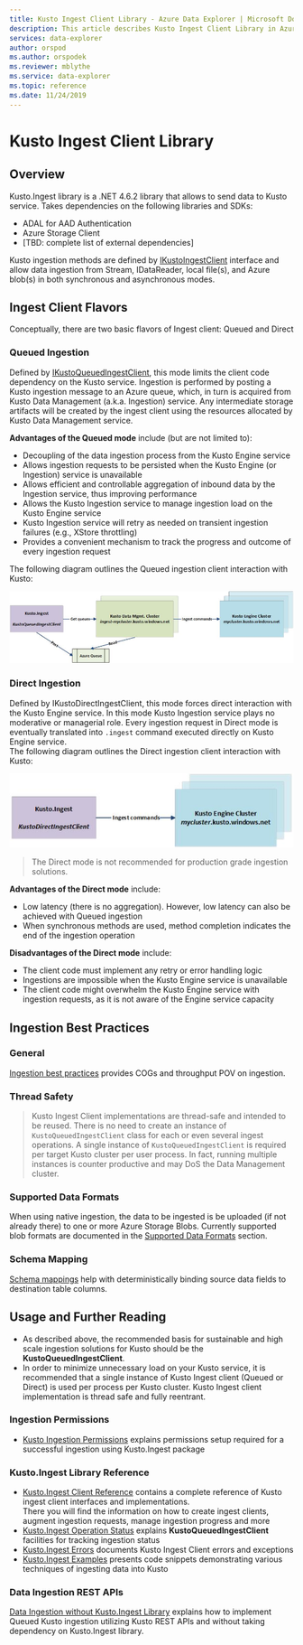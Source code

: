 ```yaml
---
title: Kusto Ingest Client Library - Azure Data Explorer | Microsoft Docs
description: This article describes Kusto Ingest Client Library in Azure Data Explorer.
services: data-explorer
author: orspod
ms.author: orspodek
ms.reviewer: mblythe
ms.service: data-explorer
ms.topic: reference
ms.date: 11/24/2019
---
```

# Kusto Ingest Client Library

## Overview
Kusto.Ingest library is a .NET 4.6.2 library that allows to send data to Kusto service.
Takes dependencies on the following libraries and SDKs:
* ADAL for AAD Authentication
* Azure Storage Client
* [TBD: complete list of external dependencies]

Kusto ingestion methods are defined by [IKustoIngestClient](kusto-ingest-client-reference.md#interface-ikustoingestclient) interface and allow data ingestion from Stream, IDataReader, local file(s), and Azure blob(s) in both synchronous and asynchronous modes.

## Ingest Client Flavors
Conceptually, there are two basic flavors of Ingest client: Queued and Direct

### Queued Ingestion
Defined by [IKustoQueuedIngestClient](kusto-ingest-client-reference.md#interface-ikustoqueuedingestclient), this mode limits the client code dependency on the Kusto service. Ingestion is performed by posting a Kusto ingestion message to an Azure queue, which, in turn is acquired from Kusto Data Management (a.k.a. Ingestion) service. Any intermediate storage artifacts will be created by the ingest client using the resources allocated by Kusto Data Management service.<BR>

**Advantages of the Queued mode** include (but are not limited to):
* Decoupling of the data ingestion process from the Kusto Engine service
* Allows ingestion requests to be persisted when the Kusto Engine (or Ingestion) service is unavailable
* Allows efficient and controllable aggregation of inbound data by the Ingestion service, thus improving performance
* Allows the Kusto Ingestion service to manage ingestion load on the Kusto Engine service
* Kusto Ingestion service will retry as needed on transient ingestion failures (e.g., XStore throttling)
* Provides a convenient mechanism to track the progress and outcome of every ingestion request

The following diagram outlines the Queued ingestion client interaction with Kusto:<BR>

![alt text](../images/queued-ingest.jpg "queued-ingest")

### Direct Ingestion
Defined by IKustoDirectIngestClient, this mode forces direct interaction with the Kusto Engine service. In this mode Kusto Ingestion service plays no moderative or managerial role. Every ingestion request in Direct mode is eventually translated into `.ingest` command executed directly on Kusto Engine service.<BR>
The following diagram outlines the Direct ingestion client interaction with Kusto:<BR>

![alt text](../images/direct-ingest.jpg "direct-ingest")

>The Direct mode is not recommended for production grade ingestion solutions.

**Advantages of the Direct mode** include:
* Low latency (there is no aggregation). However, low latency can also be achieved with Queued ingestion
* When synchronous methods are used, method completion indicates the end of the ingestion operation

**Disadvantages of the Direct mode** include:
* The client code must implement any retry or error handling logic
* Ingestions are impossible when the Kusto Engine service is unavailable
* The client code might overwhelm the Kusto Engine service with ingestion requests, as it is not aware of the Engine service capacity

## Ingestion Best Practices

### General
[Ingestion best practices](kusto-ingest-best-practices.md) provides COGs and throughput POV on ingestion.

### Thread Safety
> Kusto Ingest Client implementations are thread-safe and intended to be reused. There is no need to create an instance of `KustoQueuedIngestClient` class for each or even several ingest operations. A single instance of `KustoQueuedIngestClient` is required per target Kusto cluster per user process. In fact, running multiple instances is counter productive and may DoS the Data Management cluster.

### Supported Data Formats
When using native ingestion, the data to be ingested is be uploaded (if not already there) to  one or more Azure Storage Blobs. Currently supported blob formats are documented in the [Supported Data Formats](../../management/data-ingestion/index.md#supported-data-formats) section.

### Schema Mapping
[Schema mappings](../../management/mappings.md) help with deterministically binding source data fields to destination table columns.

## Usage and Further Reading
* As described above, the recommended basis for sustainable and high scale ingestion solutions for Kusto should be the **KustoQueuedIngestClient**.
* In order to minimize unnecessary load on your Kusto service, it is recommended that a single instance of Kusto Ingest client (Queued or Direct) is used per process per Kusto cluster. Kusto Ingest client implementation is thread safe and fully reentrant.

### Ingestion Permissions
* [Kusto Ingestion Permissions](kusto-ingest-client-permissions.md) explains permissions setup required for a successful ingestion using Kusto.Ingest package

### Kusto.Ingest Library Reference
* [Kusto.Ingest Client Reference](kusto-ingest-client-reference.md) contains a complete reference of Kusto ingest client interfaces and implementations.<BR>There you will find the information on how to create ingest clients, augment ingestion requests, manage ingestion progress and more
* [Kusto.Ingest Operation Status](kusto-ingest-client-status.md) explains **KustoQueuedIngestClient** facilities for tracking ingestion status
* [Kusto.Ingest Errors](kusto-ingest-client-errors.md) documents Kusto Ingest Client errors and exceptions
* [Kusto.Ingest Examples](kusto-ingest-client-examples.md) presents code snippets demonstrating various techniques of ingesting data into Kusto

### Data Ingestion REST APIs
[Data Ingestion without Kusto.Ingest Library](kusto-ingest-client-rest.md) explains how to implement Queued Kusto ingestion utilizing Kusto REST APIs and without taking dependency on Kusto.Ingest library.

